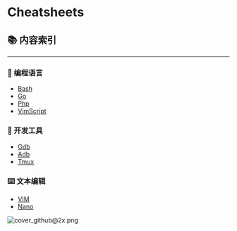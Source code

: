 Cheatsheets
=======

## 📚 内容索引
--------

### 📃 编程语言

- [Bash](languages/bash.sh)
- [Go](languages/golang.go)
- [Php](languages/php.php)
- [VimScript](languages/vimscript.md)

### 🔧 开发工具

- [Gdb](tools/gdb.txt)
- [Adb](tools/adb.txt)
- [Tmux](tools/tmux.txt)

### ⌨️ 文本编辑

- [VIM](editors/vim.txt)
- [Nano](editors/nano.txt)

![cover_github@2x.png](https://i.loli.net/2018/08/20/5b7a48e0b8d67.png)

<!-- [gimmick:Disqus](disqus_LAurYI4T4f) -->
